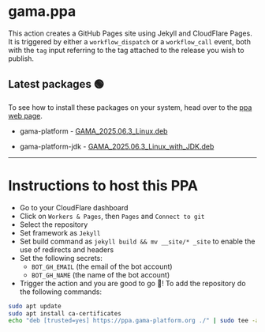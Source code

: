 # gama.ppa

This action creates a GitHub Pages site using Jekyll and CloudFlare Pages.
It is triggered by either a `workflow_dispatch` or a `workflow_call` event, both with the `tag` input referring to the tag attached to the release you wish to publish.

## Latest packages 🟢

To see how to install these packages on your system, head over to the [ppa web page](https://ppa.gama-platform.org).


- gama-platform - [GAMA_2025.06.3_Linux.deb](https://ppa.gama-platform.org/./GAMA_2025.06.3_Linux.deb.html)

- gama-platform-jdk - [GAMA_2025.06.3_Linux_with_JDK.deb](https://ppa.gama-platform.org/./GAMA_2025.06.3_Linux_with_JDK.deb.html)





- - -

# Instructions to host this PPA

- Go to your CloudFlare dashboard
- Click on `Workers & Pages`, then `Pages` and `Connect to git`
- Select the repository
- Set framework as `Jekyll`
- Set build command as `jekyll build && mv __site/* _site` to enable the use of redirects and headers
- Set the following secrets: 
    - `BOT_GH_EMAIL` (the email of the bot account)
    - `BOT_GH_NAME` (the name of the bot account)
- Trigger the action and you are good to go 🎉! To add the repository do the following commands:
```bash
sudo apt update
sudo apt install ca-certificates
echo "deb [trusted=yes] https://ppa.gama-platform.org ./" | sudo tee -a /etc/apt/sources.list
``` 
